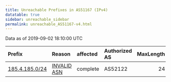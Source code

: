 ```yaml
---
title: Unreachable Prefixes in AS51167 (IPv4)
datatable: true
sidebar: unreachable_sidebar
permalink: unreachable_AS51167-v4.html
---
```


Data as of 2019-09-02 18:10:00 UTC


<div class="datatable-begin"></div>

| Prefix                                                 | Reason                                                                                                | affected   | Authorized AS   |   MaxLength | Anchor                                         |   unreachable /24s |
|:-------------------------------------------------------|:------------------------------------------------------------------------------------------------------|:-----------|:----------------|------------:|:-----------------------------------------------|-------------------:|
| [185.4.185.0/24](https://stat.ripe.net/185.4.185.0/24) | [INVALID ASN](https://rpki-validator.ripe.net/announcement-preview?asn=AS51167&prefix=185.4.185.0/24) | complete   | AS52122         |          24 | [RIPE](unreachable_RIPE_NCC_RPKI_Root-v4.html) |                  1 |

<div class="datatable-end"></div>